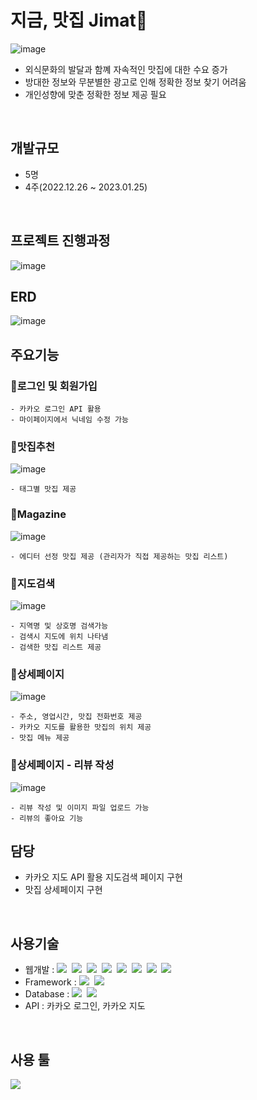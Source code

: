 # 지금, 맛집 Jimat🥪
![image](https://user-images.githubusercontent.com/112916825/229909918-dfa63d2e-399b-4b4e-ae12-680fe5ca7654.png)
<br>

- 외식문화의 발달과 함꼐 자속적인 맛집에 대한 수요 증가
- 방대한 정보와 무분별한 광고로 인해 정확한 정보 찾기 어려움
- 개인성향에 맞춘 정확한 정보 제공 필요
<br>

## 개발규모
- 5명
- 4주(2022.12.26 ~ 2023.01.25)
<br>

## 프로젝트 진행과정
![image](https://user-images.githubusercontent.com/112916825/229913316-1133fbfd-fb71-4089-a263-048890f0da4f.png)
<br>

## ERD
![image](https://user-images.githubusercontent.com/112916825/229908493-14e5e6d8-40ed-4929-9e88-7e11068d646c.png)
<br>

## 주요기능

###  🍴로그인 및 회원가입
```
- 카카오 로그인 API 활용 
- 마이페이지에서 닉네임 수정 가능
```
### 🍴맛집추천
![image](https://user-images.githubusercontent.com/112916825/229910211-e6bf3119-2752-4f90-a156-fb3e1f618808.png)
```
- 태그별 맛집 제공
```
### 🍴Magazine
![image](https://user-images.githubusercontent.com/112916825/229910522-24bf0fb0-9094-432b-aa01-3c8398ccbcbf.png)
```
- 에디터 선정 맛집 제공 (관리자가 직접 제공하는 맛집 리스트)
```
### 🍴지도검색
![image](https://user-images.githubusercontent.com/112916825/229911260-5bba9511-2f50-4d2f-823a-3d869c9fabc7.png)
```
- 지역명 및 상호명 검색가능
- 검색시 지도에 위치 나타냄
- 검색한 맛집 리스트 제공
```

### 🍴상세페이지
![image](https://user-images.githubusercontent.com/112916825/229911840-67585303-6a73-4d7d-96fe-23c9189b809d.png)
```
- 주소, 영업시간, 맛집 전화번호 제공
- 카카오 지도를 활용한 맛집의 위치 제공
- 맛집 메뉴 제공
```

### 🍴상세페이지 - 리뷰 작성
![image](https://user-images.githubusercontent.com/112916825/229912255-2506853a-a745-4351-b119-264785d5ce76.png)
```
- 리뷰 작성 및 이미지 파일 업로드 가능
- 리뷰의 좋아요 기능
```

## 담당
- 카카오 지도 API 활용 지도검색 페이지 구현
- 맛집 상세페이지 구현
<br>

## 사용기술
- 웹개발 : <img src="https://img.shields.io/badge/Java-007396?style=flat&logoColor=white" />&nbsp;&nbsp;<img src="https://img.shields.io/badge/HTML5-E34F26?style=flat&logo=HTML5&logoColor=white"/>&nbsp;&nbsp;<img src="https://img.shields.io/badge/CSS3-1572B6?style=flat&logo=CSS3&logoColor=white"/>&nbsp;&nbsp;<img src="https://img.shields.io/badge/Javascript-F7DF1E?style=flat&logo=Javascript&logoColor=white"/>&nbsp;&nbsp;<img src="https://img.shields.io/badge/jQuery-0769AD?style=flat&logo=jQuery&logoColor=white"/>&nbsp;&nbsp;<img src="https://img.shields.io/badge/JSON-000000?style=flat&logo=JSON&logoColor=white"/>&nbsp;&nbsp;<img src="https://img.shields.io/badge/JSP-000000?style=flat&logoColor=white" />&nbsp;&nbsp;<img src="https://img.shields.io/badge/Python-3776AB?style=flat&logo=Python&logoColor=white"/>
- Framework : <img src="https://img.shields.io/badge/Spring-6DB33F?style=flat&logo=Spring&logoColor=white"/>&nbsp;&nbsp;<img src="https://img.shields.io/badge/Bootstrap-7952B3?style=flat&logo=Bootstrap&logoColor=white"/>
- Database : <img src="https://img.shields.io/badge/Oracle-F80000?style=flat&logo=Oracle&logoColor=white"/>&nbsp;&nbsp;<img src="https://img.shields.io/badge/Mybatis-000000?style=flat&logo=Fluentd&logoColor=white" />
- API : 카카오 로그인, 카카오 지도
<br>

## 사용 툴
<img src="https://img.shields.io/badge/EclipseIDE-2C2255?style=flat&logo=Eclipse IDE&logoColor=white"/>


